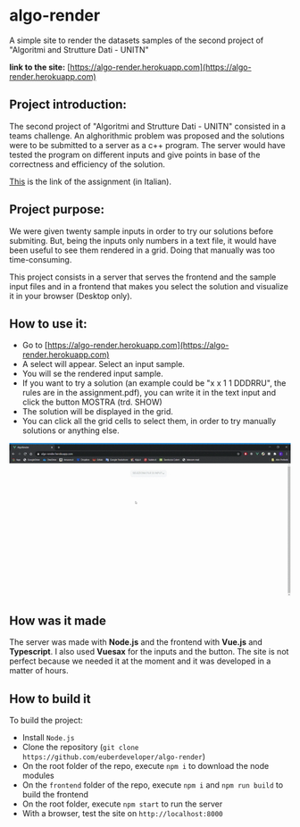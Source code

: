 # algo-render
A simple site to render the datasets samples of the second project of "Algoritmi and Strutture Dati - UNITN"

__link to the site:__ [https://algo-render.herokuapp.com](https://algo-render.herokuapp.com)

## Project introduction:

The second project of "Algoritmi and Strutture Dati - UNITN" consisted in a teams challenge. An alghorithmic problem was proposed and the solutions were to be submitted to a server as a c++ program. The server would have tested the program on different inputs and give points in base of the correctness and efficiency of the solution.

[This](https://github.com/euberdeveloper/algo-render/raw/master/documentation/assignment.pdf) is the link of the assignment (in Italian).

## Project purpose:

We were given twenty sample inputs in order to try our solutions before submiting. But, being the inputs only numbers in a text file, it would have been useful to see them rendered in a grid. Doing that manually was too time-consuming.

This project consists in a server that serves the frontend and the sample input files and in a frontend that makes you select the solution and visualize it in your browser (Desktop only).

## How to use it:

* Go to [https://algo-render.herokuapp.com](https://algo-render.herokuapp.com)
* A select will appear. Select an input sample.
* You will se the rendered input sample.
* If you want to try a solution (an example could be "x x 1 1 DDDRRU", the rules are in the assignment.pdf), you can write it in the text input and click the button MOSTRA (trd. SHOW)
* The solution will be displayed in the grid.
* You can click all the grid cells to select them, in order to try manually solutions or anything else.

<p align="center">
  <img src="https://github.com/euberdeveloper/algo-render/raw/master/documentation/example.gif">
</p>

## How was it made

The server was made with **Node.js** and the frontend with **Vue.js** and **Typescript**. I also used **Vuesax** for the inputs and the button. The site is not perfect because we needed it at the moment and it was developed in a matter of hours.

## How to build it

To build the project:

* Install `Node.js`
* Clone the repository (`git clone https://github.com/euberdeveloper/algo-render`)
* On the root folder of the repo, execute `npm i` to download the node modules
* On the `frontend` folder of the repo, execute `npm i` and `npm run build` to build the frontend
* On the root folder, execute `npm start` to run the server
* With a browser, test the site on `http://localhost:8000`
